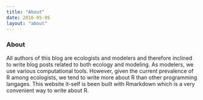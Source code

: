 ```yaml
---
title: "About"
date: 2016-05-05
layout: "about"
---
```


### About

All authors of this blog are ecologists and modelers and therefore inclined to write blog posts related to both ecology and modeling. As modelers, we use various computational tools. However, given the current prevalence of R among ecologists, we tend to write more about R than other programming langages. This website it-self is been built with Rmarkdown which is a very convenient way to write about R.